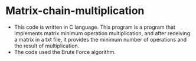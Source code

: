 # Matrix-chain-multiplication
- This code is written in C language.
This program is a program that implements matrix minimum operation multiplication, and after receiving a matrix in a txt file, it provides the minimum number of operations and the result of multiplication.
- The code used the Brute Force algorithm.
